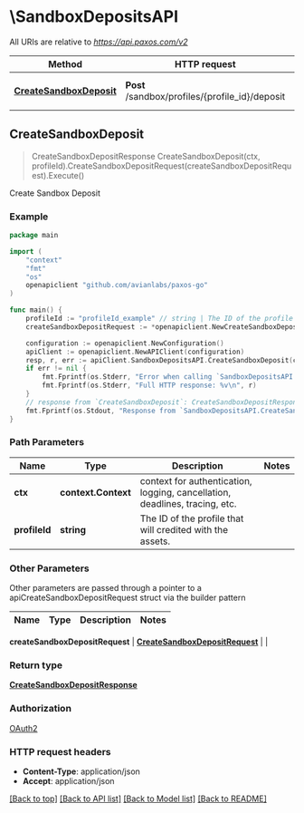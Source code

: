 # \SandboxDepositsAPI

All URIs are relative to *https://api.paxos.com/v2*

Method | HTTP request | Description
------------- | ------------- | -------------
[**CreateSandboxDeposit**](SandboxDepositsAPI.md#CreateSandboxDeposit) | **Post** /sandbox/profiles/{profile_id}/deposit | Create Sandbox Deposit



## CreateSandboxDeposit

> CreateSandboxDepositResponse CreateSandboxDeposit(ctx, profileId).CreateSandboxDepositRequest(createSandboxDepositRequest).Execute()

Create Sandbox Deposit



### Example

```go
package main

import (
	"context"
	"fmt"
	"os"
	openapiclient "github.com/avianlabs/paxos-go"
)

func main() {
	profileId := "profileId_example" // string | The ID of the profile that will credited with the assets.
	createSandboxDepositRequest := *openapiclient.NewCreateSandboxDepositRequest("Asset_example", "Amount_example") // CreateSandboxDepositRequest | 

	configuration := openapiclient.NewConfiguration()
	apiClient := openapiclient.NewAPIClient(configuration)
	resp, r, err := apiClient.SandboxDepositsAPI.CreateSandboxDeposit(context.Background(), profileId).CreateSandboxDepositRequest(createSandboxDepositRequest).Execute()
	if err != nil {
		fmt.Fprintf(os.Stderr, "Error when calling `SandboxDepositsAPI.CreateSandboxDeposit``: %v\n", err)
		fmt.Fprintf(os.Stderr, "Full HTTP response: %v\n", r)
	}
	// response from `CreateSandboxDeposit`: CreateSandboxDepositResponse
	fmt.Fprintf(os.Stdout, "Response from `SandboxDepositsAPI.CreateSandboxDeposit`: %v\n", resp)
}
```

### Path Parameters


Name | Type | Description  | Notes
------------- | ------------- | ------------- | -------------
**ctx** | **context.Context** | context for authentication, logging, cancellation, deadlines, tracing, etc.
**profileId** | **string** | The ID of the profile that will credited with the assets. | 

### Other Parameters

Other parameters are passed through a pointer to a apiCreateSandboxDepositRequest struct via the builder pattern


Name | Type | Description  | Notes
------------- | ------------- | ------------- | -------------

 **createSandboxDepositRequest** | [**CreateSandboxDepositRequest**](CreateSandboxDepositRequest.md) |  | 

### Return type

[**CreateSandboxDepositResponse**](CreateSandboxDepositResponse.md)

### Authorization

[OAuth2](../README.md#OAuth2)

### HTTP request headers

- **Content-Type**: application/json
- **Accept**: application/json

[[Back to top]](#) [[Back to API list]](../README.md#documentation-for-api-endpoints)
[[Back to Model list]](../README.md#documentation-for-models)
[[Back to README]](../README.md)

